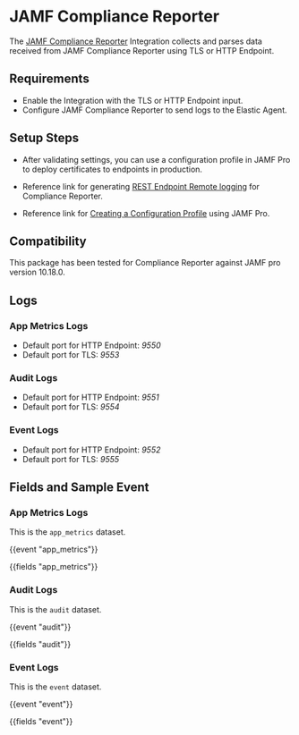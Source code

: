 # JAMF Compliance Reporter

The [JAMF Compliance Reporter](https://docs.jamf.com/compliance-reporter/documentation/Compliance_Reporter_Overview.html) Integration collects and parses data received from JAMF Compliance Reporter using TLS or HTTP Endpoint.  

## Requirements
- Enable the Integration with the TLS or HTTP Endpoint input.
- Configure JAMF Compliance Reporter to send logs to the Elastic Agent.

## Setup Steps

- After validating settings, you can use a configuration profile in JAMF Pro to deploy certificates to endpoints in production.

- Reference link for generating [REST Endpoint Remote logging](https://docs.jamf.com/compliance-reporter/documentation/REST_Endpoint_Remote_Logging.html) for Compliance Reporter.

- Reference link for [Creating a Configuration Profile](https://docs.jamf.com/compliance-reporter/documentation/Configuring_Compliance_Reporter_Properties_Using_Jamf_Pro.html) using JAMF Pro.

## Compatibility
This package has been tested for Compliance Reporter against JAMF pro version 10.18.0.

## Logs

### App Metrics Logs

- Default port for HTTP Endpoint: _9550_  
- Default port for TLS: _9553_

### Audit Logs

- Default port for HTTP Endpoint: _9551_  
- Default port for TLS: _9554_

### Event Logs

- Default port for HTTP Endpoint: _9552_  
- Default port for TLS: _9555_

## Fields and Sample Event

### App Metrics Logs

This is the `app_metrics` dataset.

{{event "app_metrics"}}

{{fields "app_metrics"}}

### Audit Logs

This is the `audit` dataset.

{{event "audit"}}

{{fields "audit"}}

### Event Logs

This is the `event` dataset.

{{event "event"}}

{{fields "event"}}
